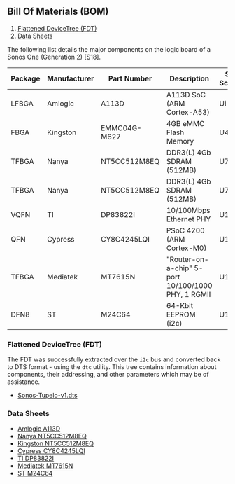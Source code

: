 ## Bill Of Materials (BOM)

1. [Flattened DeviceTree (FDT)](#flattened-devicetree-fdt)
1. [Data Sheets](#data-sheets)

The following list details the major components on the logic board of a Sonos
One (Generation 2) [S18].

|Package|Manufacturer|Part Number|Description|Silk Screen|Board|
|-|-|-|-|-|-|
|LFBGA|Amlogic|A113D|A113D SoC (ARM Cortex-A53)|Ui|Logic Board|
|FBGA|Kingston|EMMC04G-M627|4GB eMMC Flash Memory|U4|Logic Board|
|TFBGA|Nanya|NT5CC512M8EQ|DDR3(L) 4Gb SDRAM (512MB)|U74|Logic Board|
|TFBGA|Nanya|NT5CC512M8EQ|DDR3(L) 4Gb SDRAM (512MB)|U75|Logic Board|
|VQFN|TI|DP83822I|10/100Mbps Ethernet PHY|U17|Logic Board|
|QFN|Cypress|CY8C4245LQI|PSoC 4200 (ARM Cortex-M0)|U1|Microphone Board|
|TFBGA|Mediatek|MT7615N|"Router-on-a-chip" 5-port 10/100/1000 PHY, 1 RGMII|U10|Radio Board|
|DFN8|ST|M24C64|64-Kbit EEPROM (i2c)|U13|Radio Board|

### Flattened DeviceTree (FDT)

The FDT was successfully extracted over the `i2c` bus and converted back to
DTS format - using the `dtc` utility. This tree contains information about
components, their addressing, and other parameters which may be of
assistance.

* [Sonos-Tupelo-v1.dts](./dumps/sonos-tupelo-v1.dts)

### Data Sheets

* [Amlogic A113D](https:///)
* [Nanya NT5CC512M8EQ](https://www.nanya.com/Files/667?Filename=4Gb_DDR3_E_Die_component_Datasheet.PDF&ProductId=4,245)
* [Kingston NT5CC512M8EQ](https:///)
* [Cypress CY8C4245LQI](https://www.cypress.com/file/138656/download)
* [TI DP83822I](http://www.ti.com/lit/ds/symlink/dp83822i.pdf)
* [Mediatek MT7615N](https:///)
* [ST M24C64](https://www.st.com/resource/en/datasheet/m24c64-r.pdf)
